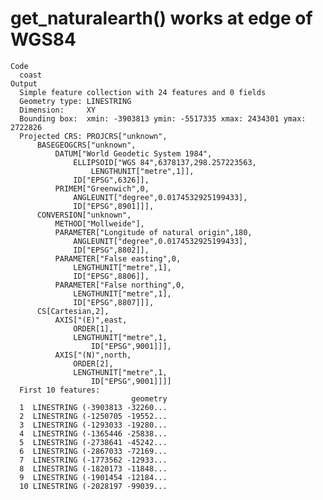 # get_naturalearth() works at edge of WGS84

    Code
      coast
    Output
      Simple feature collection with 24 features and 0 fields
      Geometry type: LINESTRING
      Dimension:     XY
      Bounding box:  xmin: -3903813 ymin: -5517335 xmax: 2434301 ymax: 2722826
      Projected CRS: PROJCRS["unknown",
          BASEGEOGCRS["unknown",
              DATUM["World Geodetic System 1984",
                  ELLIPSOID["WGS 84",6378137,298.257223563,
                      LENGTHUNIT["metre",1]],
                  ID["EPSG",6326]],
              PRIMEM["Greenwich",0,
                  ANGLEUNIT["degree",0.0174532925199433],
                  ID["EPSG",8901]]],
          CONVERSION["unknown",
              METHOD["Mollweide"],
              PARAMETER["Longitude of natural origin",180,
                  ANGLEUNIT["degree",0.0174532925199433],
                  ID["EPSG",8802]],
              PARAMETER["False easting",0,
                  LENGTHUNIT["metre",1],
                  ID["EPSG",8806]],
              PARAMETER["False northing",0,
                  LENGTHUNIT["metre",1],
                  ID["EPSG",8807]]],
          CS[Cartesian,2],
              AXIS["(E)",east,
                  ORDER[1],
                  LENGTHUNIT["metre",1,
                      ID["EPSG",9001]]],
              AXIS["(N)",north,
                  ORDER[2],
                  LENGTHUNIT["metre",1,
                      ID["EPSG",9001]]]]
      First 10 features:
                               geometry
      1  LINESTRING (-3903813 -32260...
      2  LINESTRING (-1250705 -19552...
      3  LINESTRING (-1293033 -19280...
      4  LINESTRING (-1365446 -25838...
      5  LINESTRING (-2738641 -45242...
      6  LINESTRING (-2867033 -72169...
      7  LINESTRING (-1773562 -12933...
      8  LINESTRING (-1820173 -11848...
      9  LINESTRING (-1901454 -12184...
      10 LINESTRING (-2028197 -99039...

